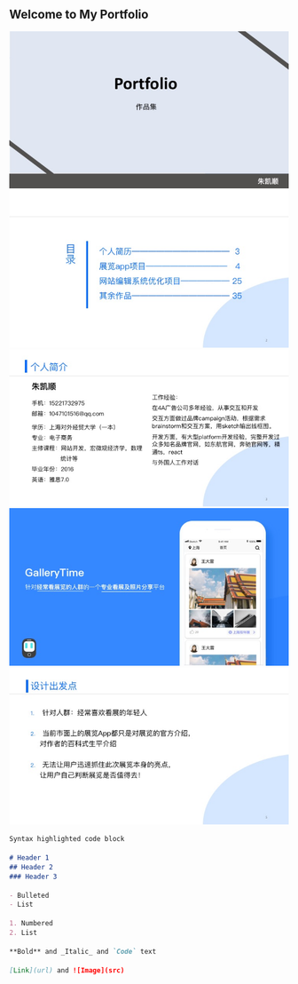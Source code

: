 ## Welcome to My Portfolio

![Image](/img/幻灯片01.jpg)
![Image](/img/幻灯片02.jpg)
![Image](/img/幻灯片03.jpg)
![Image](/img/幻灯片04.jpg)
![Image](/img/幻灯片05.jpg)

```markdown
Syntax highlighted code block

# Header 1
## Header 2
### Header 3

- Bulleted
- List

1. Numbered
2. List

**Bold** and _Italic_ and `Code` text

[Link](url) and ![Image](src)
```

